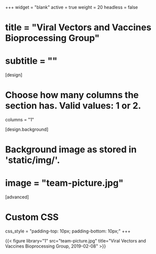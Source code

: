 +++
widget = "blank"
active = true
weight = 20
headless = false

# title = "Viral Vectors and Vaccines Bioprocessing Group"
# subtitle = ""

[design]
  # Choose how many columns the section has. Valid values: 1 or 2.
  columns = "1"

[design.background]
  # Background image as stored in 'static/img/'.
  # image = "team-picture.jpg"

[advanced]
 # Custom CSS
 css_style = "padding-top: 10px; padding-bottom: 10px;"
+++

{{< figure library="1" src="team-picture.jpg" title="Viral Vectors and Vaccines Bioprocessing Group, 2019-02-08" >}}
